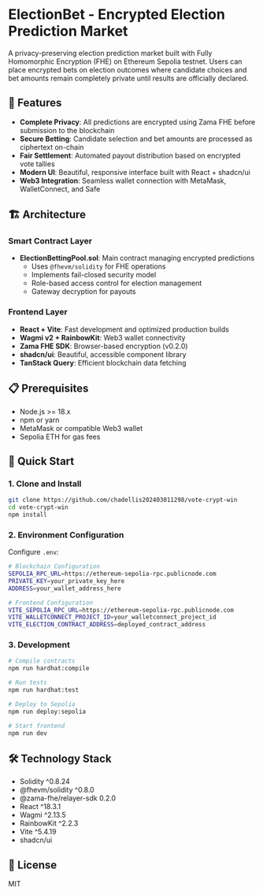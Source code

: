 # ElectionBet - Encrypted Election Prediction Market

A privacy-preserving election prediction market built with Fully Homomorphic Encryption (FHE) on Ethereum Sepolia testnet. Users can place encrypted bets on election outcomes where candidate choices and bet amounts remain completely private until results are officially declared.

## 🎯 Features

- **Complete Privacy**: All predictions are encrypted using Zama FHE before submission to the blockchain
- **Secure Betting**: Candidate selection and bet amounts are processed as ciphertext on-chain
- **Fair Settlement**: Automated payout distribution based on encrypted vote tallies
- **Modern UI**: Beautiful, responsive interface built with React + shadcn/ui
- **Web3 Integration**: Seamless wallet connection with MetaMask, WalletConnect, and Safe

## 🏗️ Architecture

### Smart Contract Layer
- **ElectionBettingPool.sol**: Main contract managing encrypted predictions
  - Uses `@fhevm/solidity` for FHE operations
  - Implements fail-closed security model
  - Role-based access control for election management
  - Gateway decryption for payouts

### Frontend Layer
- **React + Vite**: Fast development and optimized production builds
- **Wagmi v2 + RainbowKit**: Web3 wallet connectivity
- **Zama FHE SDK**: Browser-based encryption (v0.2.0)
- **shadcn/ui**: Beautiful, accessible component library
- **TanStack Query**: Efficient blockchain data fetching

## 📋 Prerequisites

- Node.js >= 18.x
- npm or yarn
- MetaMask or compatible Web3 wallet
- Sepolia ETH for gas fees

## 🚀 Quick Start

### 1. Clone and Install

```bash
git clone https://github.com/chadellis202403011298/vote-crypt-win
cd vote-crypt-win
npm install
```

### 2. Environment Configuration

Configure `.env`:

```bash
# Blockchain Configuration
SEPOLIA_RPC_URL=https://ethereum-sepolia-rpc.publicnode.com
PRIVATE_KEY=your_private_key_here
ADDRESS=your_wallet_address_here

# Frontend Configuration
VITE_SEPOLIA_RPC_URL=https://ethereum-sepolia-rpc.publicnode.com
VITE_WALLETCONNECT_PROJECT_ID=your_walletconnect_project_id
VITE_ELECTION_CONTRACT_ADDRESS=deployed_contract_address
```

### 3. Development

```bash
# Compile contracts
npm run hardhat:compile

# Run tests
npm run hardhat:test

# Deploy to Sepolia
npm run deploy:sepolia

# Start frontend
npm run dev
```

## 🛠️ Technology Stack

- Solidity ^0.8.24
- @fhevm/solidity ^0.8.0
- @zama-fhe/relayer-sdk 0.2.0
- React ^18.3.1
- Wagmi ^2.13.5
- RainbowKit ^2.2.3
- Vite ^5.4.19
- shadcn/ui

## 📄 License

MIT
